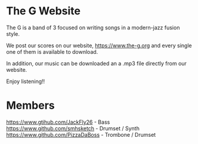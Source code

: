 # The G Website
The G is a band of 3 focused on writing songs in a modern-jazz fusion style.

We post our scores on our website, https://www.the-g.org and every single one of them is available to download.

In addition, our music can be downloaded an a .mp3 file directly from our website.

Enjoy listening!!

# Members

https://www.gtihub.com/JackFly26 - Bass\
https://www.github.com/smhsketch - Drumset / Synth\
https://www.github.com/PizzaDaBoss - Trombone / Drumset
